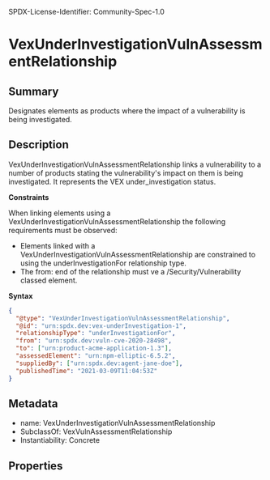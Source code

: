SPDX-License-Identifier: Community-Spec-1.0

# VexUnderInvestigationVulnAssessmentRelationship

## Summary

Designates elements as products where the impact of a vulnerability is being
investigated.

## Description

VexUnderInvestigationVulnAssessmentRelationship links a vulnerability to a
number of products stating the vulnerability's impact on them is being
investigated. It represents the VEX under_investigation status.

**Constraints**

When linking elements using a VexUnderInvestigationVulnAssessmentRelationship
the following requirements must be observed:

- Elements linked with a VexUnderInvestigationVulnAssessmentRelationship are
constrained to using the underInvestigationFor relationship type.
- The from: end of the relationship must ve a /Security/Vulnerability classed
element.

**Syntax**

```json
{
  "@type": "VexUnderInvestigationVulnAssessmentRelationship",
  "@id": "urn:spdx.dev:vex-underInvestigation-1",
  "relationshipType": "underInvestigationFor",
  "from": "urn:spdx.dev:vuln-cve-2020-28498",
  "to": ["urn:product-acme-application-1.3"],
  "assessedElement": "urn:npm-elliptic-6.5.2",
  "suppliedBy": ["urn:spdx.dev:agent-jane-doe"],
  "publishedTime": "2021-03-09T11:04:53Z"
}
```


## Metadata

- name: VexUnderInvestigationVulnAssessmentRelationship
- SubclassOf:  VexVulnAssessmentRelationship
- Instantiability: Concrete

## Properties
